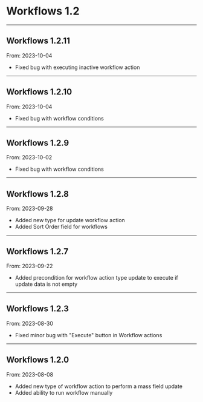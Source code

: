 # Workflows 1.2


---

## Workflows 1.2.11
From: 2023-10-04

* Fixed bug with executing inactive workflow action

---

## Workflows 1.2.10
From: 2023-10-04

* Fixed bug with workflow conditions

---

## Workflows 1.2.9
From: 2023-10-02

* Fixed bug with workflow conditions

---

## Workflows 1.2.8
From: 2023-09-28

* Added new type for update workflow action
* Added Sort Order field for workflows 

---

## Workflows 1.2.7
From: 2023-09-22

* Added precondition for workflow action type update to execute if update data is not empty

---

## Workflows 1.2.3
From: 2023-08-30

* Fixed minor bug with "Execute" button in Workflow actions

---

## Workflows 1.2.0
From: 2023-08-08

* Added new type of workflow action to perform a mass field update
* Added ability to run workflow manually